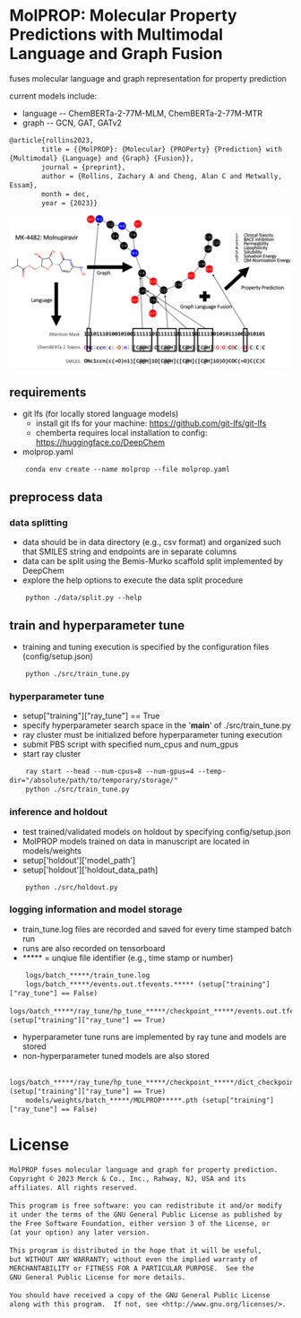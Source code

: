 # MolPROP: Molecular Property Predictions with Multimodal Language and Graph Fusion

fuses molecular language and graph representation for property prediction

current models include:
- language -- ChemBERTa-2-77M-MLM, ChemBERTa-2-77M-MTR
- graph -- GCN, GAT, GATv2

```
@article{rollins2023,
        title = {{MolPROP}: {Molecular} {PROPerty} {Prediction} with {Multimodal} {Language} and {Graph} {Fusion}},
        journal = {preprint},
        author = {Rollins, Zachary A and Cheng, Alan C and Metwally, Essam},
        month = dec,
        year = {2023}}
```

![image info](pics/fig1.png)

## requirements
- git lfs (for locally stored language models)
    - install git lfs for your machine: https://github.com/git-lfs/git-lfs
    - chemberta requires local installation to config: https://huggingface.co/DeepChem
- molprop.yaml
```
    conda env create --name molprop --file molprop.yaml
```

## preprocess data
### data splitting
- data should be in data directory (e.g., csv format) and organized such that SMILES string and endpoints are in separate columns
- data can be split using the Bemis-Murko scaffold split implemented by DeepChem
- explore the help options to execute the data split procedure
```
    python ./data/split.py --help
```
## train and hyperparameter tune
- training and tuning execution is specified by the configuration files (config/setup.json)
```
    python ./src/train_tune.py
```

### hyperparameter tune
- setup["training"]["ray_tune"] == True
- specify hyperparameter search space in the '__main__' of ./src/train_tune.py
- ray cluster must be initialized before hyperparameter tuning execution
- submit PBS script with specified num_cpus and num_gpus
- start ray cluster
```
    ray start --head --num-cpus=8 --num-gpus=4 --temp-dir="/absolute/path/to/temporary/storage/"
    python ./src/train_tune.py
```

### inference and holdout
- test trained/validated models on holdout by specifying config/setup.json
- MolPROP models trained on data in manuscript are located in models/weights
- setup['holdout']['model_path']
- setup['holdout']['holdout_data_path]
```
    python ./src/holdout.py
```


### logging information and model storage
- train_tune.log files are recorded and saved for every time stamped batch run
- runs are also recorded on tensorboard
- ***** = unqiue file identifier (e.g., time stamp or number)
```
    logs/batch_*****/train_tune.log
    logs/batch_*****/events.out.tfevents.***** (setup["training"]["ray_tune"] == False)
    logs/batch_*****/ray_tune/hp_tune_*****/checkpoint_*****/events.out.tfevents.***** (setup["training"]["ray_tune"] == True)
```

- hyperparameter tune runs are implemented by ray tune and models are stored
- non-hyperparameter tuned models are also stored
```
    logs/batch_*****/ray_tune/hp_tune_*****/checkpoint_*****/dict_checkpoint.pkl (setup["training"]["ray_tune"] == True)
    models/weights/batch_*****/MOLPROP*****.pth (setup["training"]["ray_tune"] == False)
```

# License
    MolPROP fuses molecular language and graph for property prediction.
    Copyright © 2023 Merck & Co., Inc., Rahway, NJ, USA and its affiliates. All rights reserved.

    This program is free software: you can redistribute it and/or modify
    it under the terms of the GNU General Public License as published by
    the Free Software Foundation, either version 3 of the License, or
    (at your option) any later version.

    This program is distributed in the hope that it will be useful,
    but WITHOUT ANY WARRANTY; without even the implied warranty of
    MERCHANTABILITY or FITNESS FOR A PARTICULAR PURPOSE.  See the
    GNU General Public License for more details.

    You should have received a copy of the GNU General Public License
    along with this program.  If not, see <http://www.gnu.org/licenses/>.